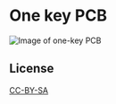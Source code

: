 # One key PCB

![Image of one-key PCB](https://rawgit.com/ahtn/keyboard_pcb/master/one-key/one-key.png)

## License

[CC-BY-SA](https://creativecommons.org/licenses/by-sa/4.0/)

